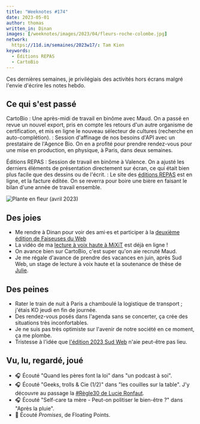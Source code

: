 ```yaml
---
title: "Weeknotes #174"
date: 2023-05-01
author: thomas
written_in: Dinan
images: [/weeknotes/images/2023/04/fleurs-roche-colombe.jpg]
network:
  https://11d.im/semaines/2023w17/: Tam Kien
keywords:
  - Éditions REPAS
  - CartoBio
---
```


Ces dernières semaines, je privilégiais des activités hors écrans malgré l'envie d'écrire les notes hebdo.

<!--more-->

## Ce qui s'est passé

CartoBio
: Une après-midi de travail en binôme avec Maud. On a passé en revue un nouvel export, pris en compte les retours d'un autre organisme de certification, et mis en ligne le nouveau sélecteur de cultures (recherche en auto-complétion).
: Session d'affinage de nos besoins d'API avec un prestataire de l'Agence Bio. On en a profité pour prendre rendez-vous pour une mise en production, en physique, à Paris, dans deux semaines.

Éditions REPAS
: Session de travail en binôme à Valence. On a ajusté les derniers éléments de présentation directement sur écran, ce qui était bien plus facile que des dessins ou de l'écrit.
: Le site des [éditions REPAS](https://editionsrepas.fr) est en ligne, et la facture éditée. On se reverra pour boire une bière en faisant le bilan d'une année de travail ensemble.

![](/weeknotes/images/2023/04/fleurs-roche-colombe.jpg "Plante en fleur (avril 2023)")

## Des joies

- Me rendre à Dinan pour voir des ami·es et participer à la [deuxième édition de Faiseuses du Web](https://mobilizon.fr/events/3c4ccbe8-3264-4ad0-8ee6-f4bec6b6a9ea)
- La vidéo de ma [lecture à voix haute à MiXiT](https://vimeo.com/819306914) est déjà en ligne !
- On avance bien sur CartoBio, c'est super qu'on aie recruté Maud.
- Je me régale d'avance de prendre des vacances en juin, après Sud Web, un stage de lecture à voix haute et la soutenance de thèse de [Julie](https://julie-blanc.fr/).

## Des peines

- Rater le train de nuit à Paris a chamboulé la logistique de transport ; j'étais KO jeudi en fin de journée.
- Des rendez-vous posés dans l'agenda sans se concerter, ça crée des situations très inconfortables.
- Je ne suis pas très optimiste sur l'avenir de notre société en ce moment, ça me plombe.
- Tristesse à l'idée que [l'édition 2023 Sud Web](https://sudweb.fr/blog/2023/si-vous-voulez-un-sud-web-2023-cest-maintenant/) n'aie peut-être pas lieu.

## Vu, lu, regardé, joué

- 🎧 Écouté "Quand les pères font la loi" dans "un podcast à soi".
- 🎧 Écouté "Geeks, trolls & Cie (1/2)" dans "les couilles sur la table". J'y découvre au passage la [#Règle30 de Lucie Ronfaut](https://www.numerama.com/newsletter-regle30-il-ny-a-pas-de-femmes-sur-internet/).
- 🎧 Écouté "Self-care ta mère - Peut-on politiser le bien-être ?" dans "Après la pluie".
- 🎵 Écouté _Promises_, de Floating Points.
